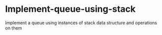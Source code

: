 # Implement-queue-using-stack
Implement a queue using instances of stack data structure and operations on them

